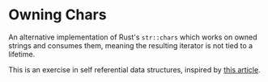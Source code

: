 # Owning Chars

An alternative implementation of Rust's `str::chars` which works on owned strings and consumes them, meaning the resulting iterator is not tied to a lifetime.

This is an exercise in self referential data structures, inspired by [this article](https://morestina.net/blog/1868/self-referential-types-for-fun-and-profit).
